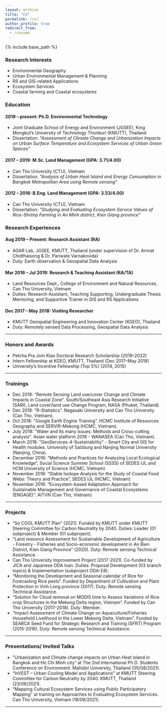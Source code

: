 ```yaml
---
layout: archive
title: "CV"
permalink: /cv/
author_profile: true
redirect_from:
  - /resume
---
```


{% include base_path %}

### Research Interests
* Environmental Geography 
* Urban Environmental Management & Planning 
* RS and GIS-related Applications
* Ecosystem Services 
* Coastal farming and Coastal ecosystems 


### Education  
#### 2019 – present: Ph.D. Environmental Technology
* Joint Graduate School of Energy and Environment (JGSEE), King Mongkut’s University of Technology Thonburi (KMUTT), Thailand
* Dissertation: <i>"Assessment of Climate Change and Urbanization Impacts on Urban Surface Temperature and Ecosystem Services of Urban Green Spaces"</i>


#### 2017 – 2019: M.Sc. Land Management (GPA: 3.71/4.00) 
* Can Tho University (CTU), Vietnam
* Dissertation: <i>"Analysis of Urban Heat Island and Energy Consumption in Bangkok Metropolitan Area using Remote sensing"</i> 


#### 2012 – 2016: B.Eng. Land Management (GPA: 3.53/4.00) 
* Can Tho University (CTU), Vietnam
* Dissertation: <i>"Studying and Evaluating Ecosystem Service Values of Rice-Shrimp Farming in An Minh district, Kien Giang province" </i>


### Research Experiences
#### Aug 2019 – Present: Research Assistant (RA)
* AGAR Lab, JGSEE, KMUTT, Thailand (under supervision of Dr. Amnat Chidthaisong & Dr. Pariwate Varnakovida)
* Duty: Earth observation & Geospatial Data Analysis


#### Mar 2016 – Jul 2019: Research & Teaching Assistant (RA/TA)
<ul>
    <li> Land Resources Dept., College of Environment and Natural Resources, Can Tho University, Vietnam </li> 
    <li> Duties: Research Assistant, Teaching Supporting, Undergraduate Thesis Mentoring, and Supportive Trainer in GIS and RS Applications </li> 
</ul>

#### Dec 2017 – May 2018: Visiting Researcher
<ul>
    <li> KMUTT Geospatial Engineering and Innovation Center (KGEO), Thailand</li> 
    <li> Duty: Remotely sensed Data Processing, Geospatial Data Analysis</li> 
</ul>
<hr>

### Honors and Awards 
<ul>
    <li> Petcha Pra Jom Klao Doctoral Research Scholarship          (2019–2022) </li> 
    <li> Intern Fellowship at KGEO, KMUTT, Thailand                 (Dec 2017–May 2018) </li> 
    <li> University’s Incentive Fellowship (Top 5%)                 (2014, 2015) </li> 
</ul>

<hr>

### Trainings 
<ul>
    <li> Dec 2019: “Remote Sensing Land use/cover Change and Climate Impacts in Coastal Zone”. South/Southeast Asia Research Initiative (SARI), Land cover/land use Change Program, NASA (Phuket, Thailand) </li> 
    <li> Dec 2018: "R-Statistics". Nagasaki University and Can Tho University (Can Tho, Vietnam). </li> 
    <li> Oct 2018: "Google Earth Engine Training". HCMC Institute of Resources Geography and SERVIR-Mekong (HCMC, Vietnam). </li> 
    <li> July 2018: "Water and Its many issues: Methods and Cross-cutting analysis". Asian water platform 2018 - WANASEA (Can Tho, Vietnam). </li> 
    <li> March 2018: "GeoServices-4-Sustainability" - Smart City and GIS for Health modules. University of Salzburg and Nanjing Normal University (Nanjing, China). </li> 
    <li> December 2016: “Methods and Practices for Analyzing Local Ecological Knowledge”, Social Science Summer School (SSSS) of SEDES IJL and HCM University of Science (HCMC, Vietnam) </li> 
    <li> November 2016: “Stable Isotope Analysis for the Study of Coastal Food Webs: Theory and Practice”, SEDES IJL (HCMC, Vietnam) </li> 
    <li> November 2016: “Ecosystem-based Adaptation Approach for Sustainable Management and Governance of Coastal Ecosystems (ENGAGE)”. AITVN (Can Tho, Vietnam) </li> 
</ul>

<hr>

### Projects 
<ul>
    <li> “So COOL KMUTT Plan” (2021). Funded by KMUTT under KMUTT Steering Committee for Carbon Neutrality by 2040. Duties: Leader (01 subproject) & Member (01 subproject). </li> 
    <li> “Land resource Assessment for Sustainable Development of Agriculture - Forestry - Fisheries and Socio-economic development in An Bien District, Kien Giang Province” (2020). Duty: Remote sensing Technical Assistance. </li> 
    <li> Can Tho University Improvement Project (2017-2021). Co-funded by JICA and Japanese ODA loan. Duties: Proposal Development (03 branch topics) & Implementation (subproject ODA-E8). </li> 
    <li> “Monitoring the Development and Seasonal calendar of Rice for Forecasting Rice pests“. Funded by Department of Cultivation and Plant Protection in Vinh Long province (2017). Duty: Remote sensing Technical Assistance. </li> 
    <li> “Solution for Cloud removal on MODIS time to Assess Variations of Rice crop Structures in the Mekong Delta region, Vietnam”. Funded by Can Tho University (2017-2018). Duty: Member. </li> 
    <li> “Impact Assessment of Climate Change on Aquaculture/Fisheries Household Livelihood in the Lower Mekong Delta, Vietnam”. Funded by SEARCA Seed Fund for Strategic Research and Training (SFRT) Program (2015-2016). Duty: Remote sensing Technical Assistance. </li> 
</ul>

<hr>

### Presentations/ Invited Talks 
<ul>
    <li> "Urbanization and Climate change impacts on Urban Heat Island in Bangkok and Ho Chi Minh city” at The 2nd International Ph.D. Students Conference on Environment. Mahidol University, Thailand (05/08/2021). </li>
    <li> “InVEST – Urban Cooling Model and Applications” at KMUTT Steering Committee for Carbon Neutrality by 2040. KMUTT, Thailand (23/06/2021). </li>
    <li> “Mapping Cultural Ecosystem Services using Public Participatory Mapping” at training on Approaches to Evaluating Ecosystem Services. Can Tho University, Vietnam (18/06/2021). </li>
</ul>

<hr>